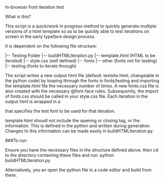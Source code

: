 In-browser Font iteration test

What is this?

This script is a quick/work in progress method to quickly generate multiple versions of a html template so as to be quickly able to test iterations on screen in the early typeface design process.

It is dependent on the following file structure:

|-- Testing Folder
        |-- buildHTMLIteration.py
        |-- template.html (HTML to be _iterated_)
        |-- style.css (self defined)
        |-- fonts
              |-- other (fonts not for testing)
              |-- testing (fonts to iterate through)

The script writes a new output html file (default: testsite.html, changeable in the python code) by looping through the fonts in fonts/testing and importing the template.html file the necessary number of times. A new fonts.css file is also created with the necessary @font-face rules. Subsequently, the import of fonts.css should be called in your style.css file. Each iteration in the output html is wrapped in a <div> that specifies the test font to be used for that iteration. 

template.html shoudl not include the opening or closing <body> tag, or the <head> information. This is defined in the python and written during generation. Changes to this information can be made easily in buildHTMLIteration.py.

###To run:

Ensure you have the necessary files in the structure defined above, then cd to the directory containing these files and run: python buildHTMLIteration.py 

Alternatively, you an open the python file in a code editor and build from there. 


